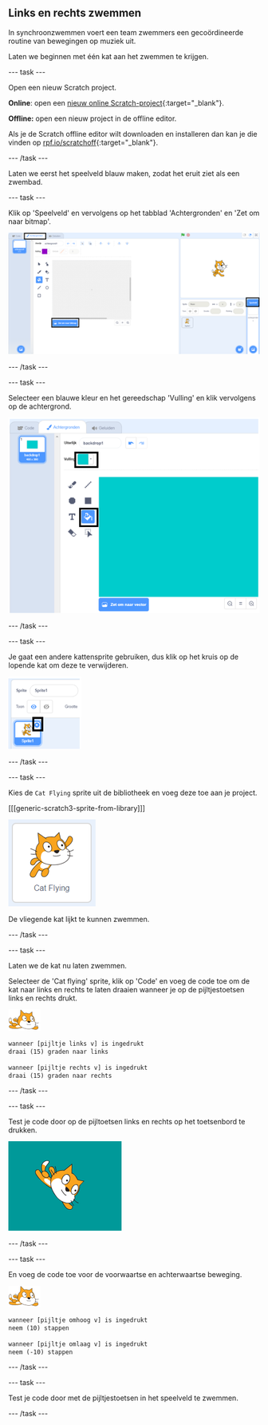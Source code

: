 ## Links en rechts zwemmen

In synchroonzwemmen voert een team zwemmers een gecoördineerde routine van bewegingen op muziek uit.

Laten we beginnen met één kat aan het zwemmen te krijgen.

--- task ---

Open een nieuw Scratch project.

**Online**: open een [nieuw online Scratch-project](http://rpf.io/scratchnew){:target="_blank"}.

**Offline:** open een nieuw project in de offline editor.

Als je de Scratch offline editor wilt downloaden en installeren dan kan je die vinden op [rpf.io/scratchoff](http://rpf.io/scratchoff){:target="_blank"}.

--- /task ---

Laten we eerst het speelveld blauw maken, zodat het eruit ziet als een zwembad.

--- task ---

Klik op 'Speelveld' en vervolgens op het tabblad 'Achtergronden' en 'Zet om naar bitmap'.

![scratch-scherm met speelveld, achtergronden en omzetten naar bitmap gemarkeerd](images/swim-select-backdrop.png)

--- /task ---

--- task ---

Selecteer een blauwe kleur en het gereedschap 'Vulling' en klik vervolgens op de achtergrond.

![tabblad achtergronden en vulgereedschap geselecteerd](images/swim-fill.png)

--- /task ---

--- task ---

Je gaat een andere kattensprite gebruiken, dus klik op het kruis op de lopende kat om deze te verwijderen.

![menu verwijderen geselecteerd](images/swim-delete.png)

--- /task ---

--- task ---

Kies de `Cat Flying` sprite uit de bibliotheek en voeg deze toe aan je project.

[[[generic-scratch3-sprite-from-library]]]

![Cat Flying sprite gemarkeerd](images/swim-sprite.png)

De vliegende kat lijkt te kunnen zwemmen.

--- /task ---

--- task ---

Laten we de kat nu laten zwemmen.

Selecteer de 'Cat flying' sprite, klik op 'Code' en voeg de code toe om de kat naar links en rechts te laten draaien wanneer je op de pijltjestoetsen links en rechts drukt.

![zwemmer sprite](images/swimmer-sprite.png)

```blocks3
wanneer [pijltje links v] is ingedrukt
draai (15) graden naar links

wanneer [pijltje rechts v] is ingedrukt
draai (15) graden naar rechts
```

--- /task ---

--- task ---

Test je code door op de pijltoetsen links en rechts op het toetsenbord te drukken.

![kattensprite naar rechts gedraaid](images/swim-right.png)

--- /task ---

--- task ---

En voeg de code toe voor de voorwaartse en achterwaartse beweging.

![zwemmer sprite](images/swimmer-sprite.png)

```blocks3
wanneer [pijltje omhoog v] is ingedrukt
neem (10) stappen

wanneer [pijltje omlaag v] is ingedrukt
neem (-10) stappen 
```

--- /task ---

--- task ---

Test je code door met de pijltjestoetsen in het speelveld te zwemmen.

--- /task ---
